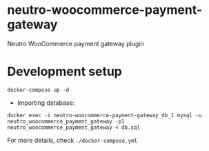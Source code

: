 # neutro-woocommerce-payment-gateway
Neutro WooCommerce payment gateway plugin

# Development setup
```
docker-compose up -d
```

* Importing database:
```
docker exec -i neutro-woocommerce-payment-gateway_db_1 mysql -u neutro_woocommerce_payment_gateway -p1 neutro_woocommerce_payment_gateway < db.sql
```
For more details, check `./docker-compose.yml`